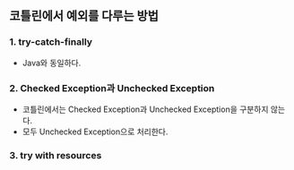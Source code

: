 ## 코틀린에서 예외를 다루는 방법

### 1. try-catch-finally
- Java와 동일하다.

### 2. Checked Exception과 Unchecked Exception
- 코틀린에서는 Checked Exception과 Unchecked Exception을 구분하지 않는다.
- 모두 Unchecked Exception으로 처리한다.

### 3. try with resources

